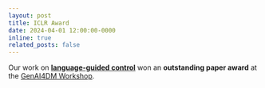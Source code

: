 ```yaml
---
layout: post
title: ICLR Award
date: 2024-04-01 12:00:00-0000
inline: true
related_posts: false
---
```


Our work on **<a href="https://timrudner.com/scr" target="_blank">language-guided control</a>** won an **outstanding paper award** at the <a href="https://sites.google.com/view/genai4dm-iclr2024" target="_blank">GenAI4DM Workshop</a>.
